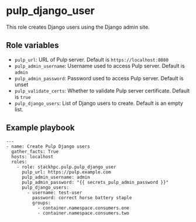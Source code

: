 pulp_django_user
================

This role creates Django users using the Django admin site.

Role variables
--------------

* `pulp_url`: URL of Pulp server. Default is `https://localhost:8080`
* `pulp_admin_username`: Username used to access Pulp server. Default is `admin`
* `pulp_admin_password`: Password used to access Pulp server. Default is unset
* `pulp_validate_certs`: Whether to validate Pulp server certificate. Default is `true`
* `pulp_django_users`: List of Django users to create. Default is an empty list.

Example playbook
----------------

```
---
- name: Create Pulp Django users
  gather_facts: True
  hosts: localhost
  roles:
    - role: stackhpc.pulp.pulp_django_user
      pulp_url: https://pulp.example.com
      pulp_admin_username: admin
      pulp_admin_password: "{{ secrets_pulp_admin_password }}"
      pulp_django_users:
        - username: test-user
          password: correct horse battery staple
          groups:
            - container.namespace.consumers.one
            - container.namespace.consumers.two
```
